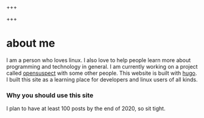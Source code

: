 +++

+++
# about me

I am a person who loves linux. I also love to help people learn more about programming and technology in general. I am currently working on a project called [opensuspect](https://github.com/opensuspect/opensuspect) with some other people. This website is built with [hugo](https://gohugo.io). I built this site as a learning place for developers and linux users of all kinds.

### Why you should use this site

I plan to have at least 100 posts by the end of 2020, so sit tight.